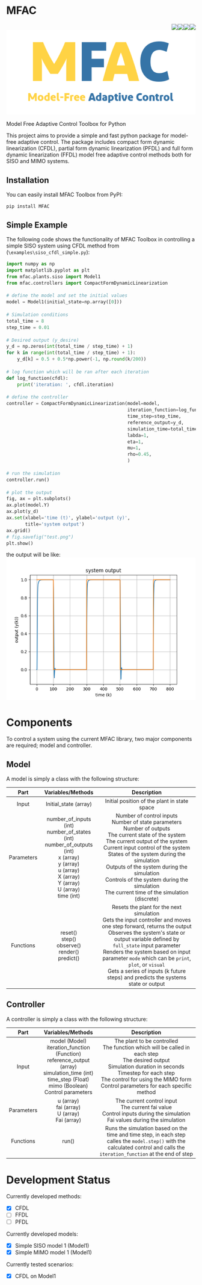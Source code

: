 # MFAC
<a><img align="right" src="https://img.shields.io/github/license/shahind/MFAC"/></a>
<a><img align="right" src="https://img.shields.io/pypi/v/MFAC"/></a>
<a><img align="right" src="https://img.shields.io/pypi/pyversions/MFAC"/></a>
<a><img align="right" src="https://img.shields.io/github/languages/code-size/shahind/MFAC?color=blueviolet"/></a>
<p align="center">
  <img src="https://github.com/shahind/MFAC/raw/main/logo.png" />
</p>
Model Free Adaptive Control Toolbox for Python

This project aims to provide a simple and fast python package for model-free adaptive control. The package includes compact form dynamic linearization (CFDL), partial form dynamic linearization (PFDL) and full form dynamic linearization (FFDL) model free adaptive control methods both for SISO and MIMO systems.

## Installation
You can easily install MFAC Toolbox from PyPI:
```
pip install MFAC
```

## Simple Example
The following code shows the functionality of MFAC Toolbox in controlling a simple SISO system using CFDL method from (`\examples\siso_cfdl_simple.py`):

```python
import numpy as np
import matplotlib.pyplot as plt
from mfac.plants.siso import Model1
from mfac.controllers import CompactFormDynamicLinearization

# define the model and set the initial values
model = Model1(initial_state=np.array([0]))

# Simulation conditions
total_time = 8
step_time = 0.01

# Desired output (y_desire)
y_d = np.zeros(int(total_time / step_time) + 1)
for k in range(int(total_time / step_time) + 1):
    y_d[k] = 0.5 + 0.5*np.power(-1, np.round(k/200))

# log function which will be ran after each iteration
def log_function(cfdl):
    print('iteration: ', cfdl.iteration)

# define the controller
controller = CompactFormDynamicLinearization(model=model,
                                             iteration_function=log_function,
                                             time_step=step_time,
                                             reference_output=y_d,
                                             simulation_time=total_time,
                                             labda=1,
                                             eta=1,
                                             mu=1,
                                             rho=0.45,
                                             )

# run the simulation
controller.run()

# plot the output
fig, ax = plt.subplots()
ax.plot(model.Y)
ax.plot(y_d)
ax.set(xlabel='time (t)', ylabel='output (y)',
       title='system output')
ax.grid()
# fig.savefig("test.png")
plt.show()
```
the output will be like:
![img.png](img.png)

# Components
To control a system using the current MFAC library, two major components are required; model and controller.
## Model
A model is simply a class with the following structure:

|    Part    |                                                                            Variables/Methods                                                                            |                                                                                                                                                                                             Description                                                                                                                                                                                             |
|:----------:|:-----------------------------------------------------------------------------------------------------------------------------------------------------------------------:|:---------------------------------------------------------------------------------------------------------------------------------------------------------------------------------------------------------------------------------------------------------------------------------------------------------------------------------------------------------------------------------------------------:|
| Input      |                                                                          Initial_state (array)                                                                          |                                                                                                                                                                            Initial position of the plant in state space                                                                                                                                                                             |
| Parameters | number_of_inputs (int)<br>number_of_states (int)<br>number_of_outputs (int)<br>x (array)<br>y (array)<br>u (array)<br>X (array)<br>Y (array)<br>U (array)<br>time (int) |       Number of control inputs<br>Number of state parameters<br>Number of outputs<br>The current state of the system<br>The current output of the system<br>Current input control of the system<br>States of the system during the simulation<br>Outputs of the system during the simulation<br>Controls of the system during the simulation<br>The current time of the simulation (discrete)       |
| Functions  |                                                         reset()<br>step()<br>observe()<br>render()<br>predict()                                                         | Resets the plant for the next simulation<br>Gets the input controller and moves one step forward, returns the output<br>Observes the system's state or output variable defined by `full_state` input parameter<br>Renders the system based on input parameter `mode` which can be `print`, `plot`, or `visual`<br>Gets a series of inputs (k future steps) and predicts the systems state or output |

## Controller
A controller is simply a class with the following structure:

|    Part    |                                                                        Variables/Methods                                                                         |                                                                                                                     Description                                                                                                                      |
|:----------:|:----------------------------------------------------------------------------------------------------------------------------------------------------------------:|:----------------------------------------------------------------------------------------------------------------------------------------------------------------------------------------------------------------------------------------------------:|
| Input      | model (Model)<br>iteration_function (Function)<br>reference_output (array)<br>simulation_time (int)<br>time_step (Float)<br>mimo (Boolean)<br>Control parameters | The plant to be controlled<br>The function which will be called in each step<br>The desired output<br>Simulation duration in seconds<br>Timestep for each step<br>The control for using the MIMO form<br>Control parameters for each specific method |
| Parameters |                                                       u (array)<br>fai (array)<br>U (array)<br>Fai (array)                                                       |                                                            The current control input<br>The current fai value<br>Control inputs during the simulation<br>Fai values during the simulation                                                            |
| Functions  |                                                                              run()                                                                               |                                    Runs the simulation based on the time and time step, in each step calles the `model.step()` with the calculated control and calls the `iteration_function` at the end of step                                     |


# Development Status
Currently developed methods:  
- [x] CFDL
- [ ] FFDL
- [ ] PFDL

Currently developed models:
- [x] Simple SISO model 1 (Model1)
- [x] Simple MIMO model 1 (Model1)

Currently tested scenarios:
- [x] CFDL on Model1